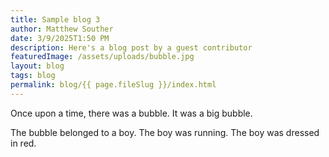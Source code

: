```yaml
---
title: Sample blog 3
author: Matthew Souther
date: 3/9/2025T1:50 PM
description: Here's a blog post by a guest contributor
featuredImage: /assets/uploads/bubble.jpg
layout: blog
tags: blog
permalink: blog/{{ page.fileSlug }}/index.html
---
```

Once upon a time, there was a bubble. It was a big bubble.

The bubble belonged to a boy. The boy was running. The boy was dressed in red.
